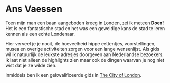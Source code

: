 # Ans Vaessen

Toen mijn man een baan aangeboden kreeg in Londen, zei ik meteen **Doen!** Het is
een fantastische stad en het was een geweldige kans de stad te leren kennen als
een echte Londenaar.

Hier verveel je je nooit, de hoeveelheid hippe eettentjes, voorstellingen, 
musea en overige activiteiten zorgen voor een lange wensenlijst. 
Als gids wil ik natuurlijk de leukste adresjes doorgeven aan Nederlandse 
bezoekers. Ik laat niet alleen de highlights zien maar ook de dingen waarvan 
je nog niet wist dat je ze wilde zien. 

Inmiddels ben ik een gekwalificeerde gids in
[The City of London](http://www.cityoflondonguides.com/find/ans-vaessen).
